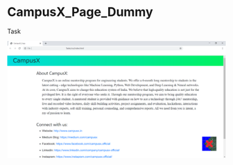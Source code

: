 # CampusX_Page_Dummy
Task

![alt text](https://github.com/Shalini21c/CampusX_Page_Dummy/blob/master/ss.png)
